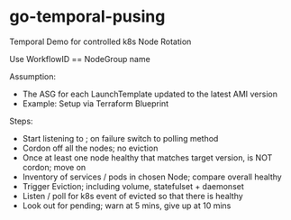 # go-temporal-pusing
Temporal Demo for controlled k8s Node Rotation

Use WorkflowID == NodeGroup name

Assumption:

- The ASG for each LaunchTemplate updated to the latest AMI version
- Example: Setup via Terraform Blueprint

Steps:

- Start listening to ; on failure switch to polling method
- Cordon off all the nodes; no eviction
- Once at least one node healthy that matches target version,  is NOT cordon; move on
- Inventory of services / pods in chosen Node; compare overall healthy
- Trigger Eviction; including volume, statefulset + daemonset
- Listen / poll for k8s event of evicted so that there is healthy
- Look out for pending; warn at 5 mins, give up at 10 mins

